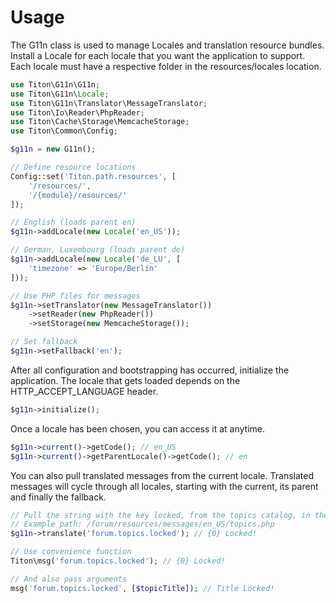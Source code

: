 # Usage #

The G11n class is used to manage Locales and translation resource bundles.
Install a Locale for each locale that you want the application to support.
Each locale must have a respective folder in the resources/locales location.

```php
use Titon\G11n\G11n;
use Titon\G11n\Locale;
use Titon\G11n\Translator\MessageTranslator;
use Titon\Io\Reader\PhpReader;
use Titon\Cache\Storage\MemcacheStorage;
use Titon\Common\Config;

$g11n = new G11n();

// Define resource locations
Config::set('Titon.path.resources', [
    '/resources/',
    '/{module}/resources/'
]);

// English (loads parent en)
$g11n->addLocale(new Locale('en_US'));

// German, Luxembourg (loads parent de)
$g11n->addLocale(new Locale('de_LU', [
    'timezone' => 'Europe/Berlin'
]));

// Use PHP files for messages
$g11n->setTranslator(new MessageTranslator())
    ->setReader(new PhpReader())
    ->setStorage(new MemcacheStorage());

// Set fallback
$g11n->setFallback('en');
```

After all configuration and bootstrapping has occurred, initialize the application.
The locale that gets loaded depends on the HTTP_ACCEPT_LANGUAGE header.

```php
$g11n->initialize();
```

Once a locale has been chosen, you can access it at anytime.

```php
$g11n->current()->getCode(); // en_US
$g11n->current()->getParentLocale()->getCode(); // en
```

You can also pull translated messages from the current locale.
Translated messages will cycle through all locales, starting with the current, its parent and finally the fallback.

```php
// Pull the string with the key locked, from the topics catalog, in the forum module
// Example path: /forum/resources/messages/en_US/topics.php
$g11n->translate('forum.topics.locked'); // {0} Locked!

// Use convenience function
Titon\msg('forum.topics.locked'); // {0} Locked!

// And also pass arguments
msg('forum.topics.locked', [$topicTitle]); // Title Locked!
```